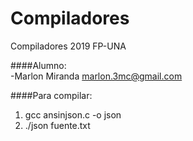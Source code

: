 Compiladores
============

Compiladores 2019 FP-UNA

####Alumno: <br>
-Marlon Miranda marlon.3mc@gmail.com<br>

####Para compilar:
1. gcc ansinjson.c -o json
2. ./json fuente.txt

